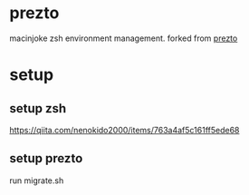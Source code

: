 # prezto
macinjoke zsh environment management.
forked from [prezto](https://github.com/sorin-ionescu/prezto)

# setup

## setup zsh
https://qiita.com/nenokido2000/items/763a4af5c161ff5ede68

## setup prezto
run migrate.sh
